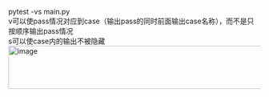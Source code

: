 pytest -vs main.py<br>
v可以使pass情况对应到case（输出pass的同时前面输出case名称），而不是只按顺序输出pass情况<br>
s可以使case内的输出不被隐藏<br>
<img width="721" height="86" alt="image" src="https://github.com/user-attachments/assets/34d62962-d105-486c-b2c8-80ace09106b9" />
